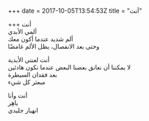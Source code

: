 +++
date = 2017-10-05T13:54:53Z
title = "أنت"

+++ 
أنت   
ألمي الأبدي   
ألم شديد عندما أكون معك   
وحتى بعد الانفصال، يظل الألم غامضًا   
   
أنت لعنتي الأبدية   
لا يمكننا أن نعانق بعضنا البعض عندما نكون هادئين   
بعد فقدان السيطرة   
مبعثر كل شيء   
   
أنت وأنا     
باهِر   
انهيار جليدي  
